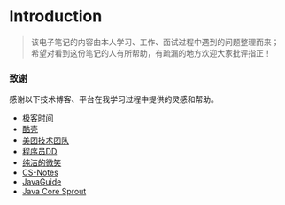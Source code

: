 # Introduction
> 该电子笔记的内容由本人学习、工作、面试过程中遇到的问题整理而来；<br>
> 希望对看到这份笔记的人有所帮助，有疏漏的地方欢迎大家批评指正！

### 致谢
感谢以下技术博客、平台在我学习过程中提供的灵感和帮助。
- [极客时间](https://time.geekbang.org/)
- [酷壳](https://coolshell.cn/)
- [美团技术团队](https://tech.meituan.com/)
- [程序员DD](https://blog.didispace.com/)
- [纯洁的微笑](http://www.ityouknow.com/)
- [CS-Notes](https://github.com/CyC2018/CS-Notes)
- [JavaGuide](https://github.com/Snailclimb/JavaGuide)
- [Java Core Sprout](https://crossoverjie.top/JCSprout/)